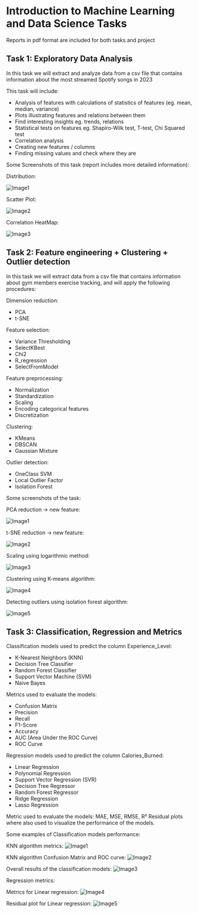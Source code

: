 # Introduction to Machine Learning and Data Science Tasks


Reports in pdf format are included for both tasks and project


## Task 1: Exploratory Data Analysis

In this task we will extract and analyze data from a csv file that contains information about the most streamed Spotify songs in 2023

This task will include:
  - Analysis of features with calculations of statistics of features (eg. mean, median, variance)
  - Plots illustrating features and relations between them
  - Find interesting insights eg. trends, relations
  - Statistical tests on features eg. Shapiro-Wilk test, T-test, Chi Squared test
  - Correlation analysis
  - Creating new features / columns
  - Finding missing values and check where they are

Some Screenshots of this task (report includes more detailed information):

Distribution:

![Image1](Screenshots/Task1/1.png)

Scatter Plot:

![Image2](Screenshots/Task1/2.png)

Correlation HeatMap:

![Image3](Screenshots/Task1/3.png)



## Task 2: Feature engineering + Clustering + Outlier detection

In this task we will extract data from a csv file that contains information about gym members exercise tracking, and will apply the following procedures:

Dimension reduction:
  - PCA
  - t-SNE

Feature selection:
  - Variance Thresholding
  - SelectKBest
  - Chi2
  - R_regression
  - SelectFromModel

Feature preprocessing:
  - Normalization
  - Standardization
  - Scaling
  - Encoding categorical features
  - Discretization

Clustering:
  - KMeans
  - DBSCAN
  - Gaussian Mixture

Outlier detection:
  - OneClass SVM
  - Local Outlier Factor
  - Isolation Forest



Some screenshots of the task:

PCA reduction -> new feature:

![Image1](Screenshots/Task2/pca.png)

t-SNE reduction -> new feature:

![Image2](Screenshots/Task2/tsne.png)

Scaling using logarithmic method:

![Image3](Screenshots/Task2/logscalingmethod.png)

Clustering using K-means algorithm:

![Image4](Screenshots/Task2/kmeansclustering.png)

Detecting outliers using isolation forest algorithm:

![Image5](Screenshots/Task2/outlierdetection.png)



## Task 3: Classification, Regression and Metrics

Classification models used to predict the column Experience_Level:
  - K-Nearest Neighbors (KNN)
  - Decision Tree Classifier
  - Random Forest Classifier
  - Support Vector Machine (SVM)
  - Naive Bayes
    
Metrics used to evaluate the models:
  - Confusion Matrix
  - Precision
  - Recall
  - F1-Score
  - Accuracy
  - AUC (Area Under the ROC Curve)
  - ROC Curve


Regression models used to predict the column Calories_Burned:
  - Linear Regression
  - Polynomial Regression
  - Support Vector Regression (SVR)
  - Decision Tree Regressor
  - Random Forest Regressor
  - Ridge Regression
  - Lasso Regression
    
Metric used to evaluate the models: MAE, MSE, RMSE, R²
Residual plots where also used to visualize the performance of the models.


Some examples of Classification models performance:

KNN algorithm metrics:
![Image1](Screenshots/Task3/knnaccuracy.png)

KNN algorithm Confusion Matrix and ROC curve:
![Image2](Screenshots/Task3/knn.png)

Overall results of the classification models:
![Image3](Screenshots/Task3/cresults.png)


Regression metrics:

Metrics for Linear regression:
![Image4](Screenshots/Task3/linearm.png)

Residual plot for Linear regression:
![Image5](Screenshots/Task3/linearrp.png)
